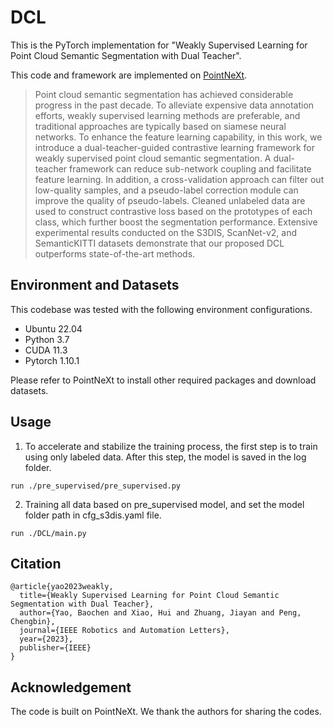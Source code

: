# DCL
This is the PyTorch implementation for "Weakly Supervised Learning for Point Cloud Semantic Segmentation with Dual Teacher".

This code and framework are  implemented on [PointNeXt](https://github.com/guochengqian/PointNeXt).

>Point cloud semantic segmentation has achieved
considerable progress in the past decade. To alleviate expensive
data annotation efforts, weakly supervised learning methods
are preferable, and traditional approaches are typically based
on siamese neural networks. To enhance the feature learning
capability, in this work, we introduce a dual-teacher-guided
contrastive learning framework for weakly supervised point
cloud semantic segmentation. A dual-teacher framework can
reduce sub-network coupling and facilitate feature learning. In
addition, a cross-validation approach can filter out low-quality
samples, and a pseudo-label correction module can improve the
quality of pseudo-labels. Cleaned unlabeled data are used to
construct contrastive loss based on the prototypes of each class,
which further boost the segmentation performance. Extensive
experimental results conducted on the S3DIS, ScanNet-v2, and
SemanticKITTI datasets demonstrate that our proposed DCL
outperforms state-of-the-art methods.

## Environment and Datasets
This codebase was tested with the following environment configurations.

* Ubuntu 22.04
* Python 3.7
* CUDA 11.3
* Pytorch 1.10.1

Please refer to PointNeXt to install other required packages and download datasets.

## Usage

1. To accelerate and stabilize the training process, the first step is to train using only labeled data. After this step, the model is saved in the log folder. 

````
run ./pre_supervised/pre_supervised.py
````

2. Training all data based on pre_supervised model, and set the model folder path in cfg_s3dis.yaml file.
````
run ./DCL/main.py
````

## Citation
````
@article{yao2023weakly,
  title={Weakly Supervised Learning for Point Cloud Semantic Segmentation with Dual Teacher},
  author={Yao, Baochen and Xiao, Hui and Zhuang, Jiayan and Peng, Chengbin},
  journal={IEEE Robotics and Automation Letters},
  year={2023},
  publisher={IEEE}
}
````


## Acknowledgement
The code is built on PointNeXt. We thank the authors for sharing the codes.

